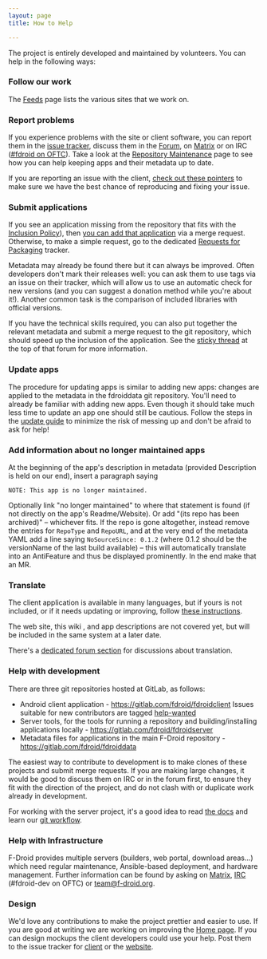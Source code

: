 ```yaml
---
layout: page
title: How to Help

---
```


The project is entirely developed and maintained by volunteers. You can
help in the following ways:


### Follow our work

The [Feeds](../Feeds) page lists the various sites that we work
on.


### Report problems

If you experience problems with the site or client software, you can
report them in the [issue tracker](https://gitlab.com/u/fdroid), discuss
them in the [Forum](https://forum.f-droid.org/), on [Matrix](https://matrix.to/#/#fdroid:f-droid.org) or on IRC
([#fdroid on OFTC](https://webchat.oftc.net/?randomnick=1&channels=fdroid&prompt=1)).
Take a look at the [Repository Maintenance](https://monitor.f-droid.org/builds)
page to see how you can help keeping apps and their metadata up to
date.

If you are reporting an issue with the client,
[check out these pointers](../Client_Bug_Reports) to make sure we have
the best chance of reproducing and fixing your issue.


### Submit applications

If you see an application missing from the repository that fits with
the [Inclusion Policy](../Inclusion_Policy)), then
[you can add that application](../Submitting_to_F-Droid_Quick_Start_Guide)
via a merge request.  Otherwise, to make a simple request, go to the
dedicated
[Requests for Packaging](https://gitlab.com/fdroid/rfp/issues)
tracker.

Metadata may already be found there but it can always be improved. Often
developers don't mark their releases well: you can ask them to use tags
via an issue on their tracker, which will allow us to use an automatic
check for new versions (and you can suggest a donation method while
you're about it!). Another common task is the comparison of included
libraries with official versions.

If you have the technical skills required, you can also put together
the relevant metadata and submit a merge request to the git
repository, which should speed up the inclusion of the
application. See the
[sticky thread](https://f-droid.org/forums/topic/adding-apps-with-git/)
at the top of that forum for more information.


### Update apps

The procedure for updating apps is similar to adding new apps: changes
are applied to the metadata in the fdroiddata git repository. You'll
need to already be familiar with adding new apps. Even though it should
take much less time to update an app one should still be cautious.
Follow the steps in the [update guide](../How_to_update_an_app)
to minimize the risk of messing up and don't be afraid to ask for help!


### Add information about no longer maintained apps

At the beginning of the app's description in metadata (provided Description is held on our end), insert a paragraph saying

```
NOTE: This app is no longer maintained.
```

Optionally link "no longer maintained" to where that statement is found (if not directly on the app's Readme/Website). Or add "(its repo has been archived)" – whichever fits. If the repo is gone altogether, instead remove the entries for `RepoType` and `RepoURL`, and at the very end of the metadata YAML add a line saying `NoSourceSince: 0.1.2` (where 0.1.2 should be the versionName of the last build available) – this will automatically translate into an AntiFeature and thus be displayed prominently.
In the end make that an MR.


### Translate

The client application is available in many languages, but if yours is
not included, or if it needs updating or improving, follow
[these instructions](https://hosted.weblate.org/engage/f-droid/).

The web site, this wiki , and app descriptions are not covered yet, but
will be included in the same system at a later date.

There's a
[dedicated forum section](https://forum.f-droid.org/c/translation)
for discussions about translation.


### Help with development

There are three git repositories hosted at GitLab, as follows:

-   Android client application -
    <https://gitlab.com/fdroid/fdroidclient>
    Issues suitable for new contributors are tagged
    [help-wanted](https://gitlab.com/fdroid/fdroidclient/issues?label_name=help-wanted)
-   Server tools, for the tools for running a repository and
    building/installing applications locally -
    <https://gitlab.com/fdroid/fdroidserver>
-   Metadata files for applications in the main F-Droid repository -
    <https://gitlab.com/fdroid/fdroiddata>

The easiest way to contribute to development is to make clones of these
projects and submit merge requests. If you are making large changes, it
would be good to discuss them on IRC or in the forum first, to ensure
they fit with the direction of the project, and do not clash with or
duplicate work already in development.

For working with the server project, it's a good idea to read
[the docs](http://f-droid.org/docs/) and learn our
[git workflow](https://f-droid.org/wiki/page/git_workflow).

### Help with Infrastructure

F-Droid provides multiple servers (builders, web portal, download areas...) which need regular maintenance, Ansible-based deployment, and hardware management.
Further information can be found by asking on [Matrix](https://matrix.to/#/#fdroid-dev:f-droid.org), [IRC](https://webchat.oftc.net/?randomnick=1&channels=fdroid&prompt=1) (#fdroid-dev on OFTC) or team@f-droid.org.

### Design

We'd love any contributions to make the project prettier and easier to
use. If you are good at writing we are working on improving the
[Home page](https://f-droid.org/wiki/page/Home_page). If you can design mockups the client
developers could use your help. Post them to the issue tracker for
[client](https://gitlab.com/fdroid/fdroidclient/issues) or the
[website](https://gitlab.com/fdroid/fdroid-website/issues).
